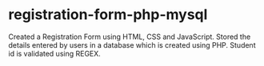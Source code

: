 # registration-form-php-mysql
Created a Registration Form using HTML, CSS and JavaScript. Stored the details entered by users in a database which is created using PHP. Student id is validated using REGEX.
